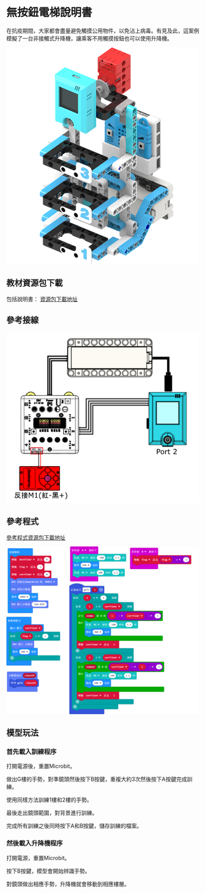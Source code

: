 # 無按鈕電梯說明書

在抗疫期間，大家都會盡量避免觸摸公用物件，以免沾上病毒。有見及此，這案例模擬了一台非接觸式升降機，讓乘客不用觸摸按鈕也可以使用升降機。

![](../../images/lift.png)

## 教材資源包下載

包括說明書： [資源包下載地址](https://bit.ly/AIHealthCareSetBuildingGuide)

## 參考接線

![](./images/liftcon.png)

## 參考程式

[參考程式資源包下載地址](https://bit.ly/AIHealthCareSetHex)

![](./images/liftcode.png)

## 模型玩法

### 首先載入訓練程序

打開電源後，重置Microbit。

做出G樓的手勢，對準鏡頭然後按下B按鍵，重複大約3次然後按下A按鍵完成訓練。

使用同樣方法訓練1樓和2樓的手勢。

最後走出鏡頭範圍，對背景進行訓練。

完成所有訓練之後同時按下A和B按鍵，儲存訓練的檔案。

### 然後載入升降機程序

打開電源，重置Microbit。

按下B按鍵，模型會開始辨識手勢。

對鏡頭做出相應手勢，升降機就會移動到相應樓層。




